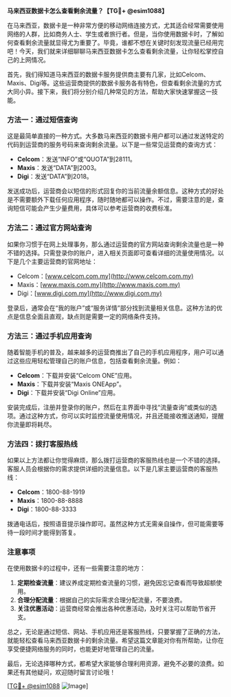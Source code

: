 **马来西亚数据卡怎么查看剩余流量？【TG💪+ @esim1088】**

在马来西亚，数据卡是一种非常方便的移动网络连接方式，尤其适合经常需要使用网络的人群，比如商务人士、学生或者旅行者。但是，当你使用数据卡时，了解如何查看剩余流量就显得尤为重要了。毕竟，谁都不想在关键时刻发现流量已经用完吧！今天，我们就来详细聊聊马来西亚数据卡怎么查看剩余流量，让你轻松掌控自己的上网情况。

首先，我们得知道马来西亚的数据卡服务提供商主要有几家，比如Celcom、Maxis、Digi等。这些运营商提供的数据卡服务各有特色，但查看剩余流量的方式大同小异。接下来，我们将分别介绍几种常见的方法，帮助大家快速掌握这一技能。

### 方法一：通过短信查询

这是最简单直接的一种方式。大多数马来西亚的数据卡用户都可以通过发送特定的代码到运营商的服务号码来查询剩余流量。以下是一些常见运营商的查询方式：

- **Celcom**：发送“INFO”或“QUOTA”到28111。
- **Maxis**：发送“DATA”到2003。
- **Digi**：发送“DATA”到2018。

发送成功后，运营商会以短信的形式回复你的当前流量余额信息。这种方式的好处是不需要额外下载任何应用程序，随时随地都可以操作。不过，需要注意的是，查询短信可能会产生少量费用，具体可以参考运营商的收费标准。

### 方法二：通过官方网站查询

如果你习惯于在网上处理事务，那么通过运营商的官方网站查询剩余流量也是一种不错的选择。只需登录你的账户，进入相关页面即可查看详细的流量使用情况。以下是几个主要运营商的官网地址：

- Celcom：[www.celcom.com.my](http://www.celcom.com.my)
- Maxis：[www.maxis.com.my](http://www.maxis.com.my)
- Digi：[www.digi.com.my](http://www.digi.com.my)

登录后，通常会在“我的账户”或“服务详情”部分找到流量相关信息。这种方法的优点是信息全面且直观，缺点则是需要一定的网络条件支持。

### 方法三：通过手机应用查询

随着智能手机的普及，越来越多的运营商推出了自己的手机应用程序，用户可以通过这些应用轻松管理自己的账户信息，包括查看剩余流量。例如：

- **Celcom**：下载并安装“Celcom ONE”应用。
- **Maxis**：下载并安装“Maxis ONEApp”。
- **Digi**：下载并安装“Digi Online”应用。

安装完成后，注册并登录你的账户，然后在主界面中寻找“流量查询”或类似的选项。通过这种方式，你可以实时监控流量使用情况，并且还能接收推送通知，提醒你流量即将耗尽。

### 方法四：拨打客服热线

如果以上方法都让你觉得麻烦，那么拨打运营商的客服热线也是一个不错的选择。客服人员会根据你的需求提供详细的流量信息。以下是几家主要运营商的客服热线：

- **Celcom**：1800-88-1919
- **Maxis**：1800-88-8888
- **Digi**：1800-88-3333

拨通电话后，按照语音提示操作即可。虽然这种方式无需亲自操作，但可能需要等待一段时间才能得到答复。

### 注意事项

在使用数据卡的过程中，还有一些需要注意的地方：

1. **定期检查流量**：建议养成定期检查流量的习惯，避免因忘记查看而导致超额使用。
2. **合理分配流量**：根据自己的实际需求合理分配流量，不要浪费。
3. **关注优惠活动**：运营商经常会推出各种优惠活动，及时关注可以帮助节省开支。

总之，无论是通过短信、网站、手机应用还是客服热线，只要掌握了正确的方法，就能轻松查看马来西亚数据卡的剩余流量。希望这篇文章能对你有所帮助，让你在享受便捷网络服务的同时，也能更好地管理自己的流量。

最后，无论选择哪种方式，都希望大家能够合理利用资源，避免不必要的浪费。如果还有其他疑问，欢迎随时留言讨论哦！

[[TG💪+ @esim1088](https://t.me/s/esim1088) ![Image](https://i.postimg.cc/4NQfJmqS/Snipaste-2025-05-13-00-14-12.png)]